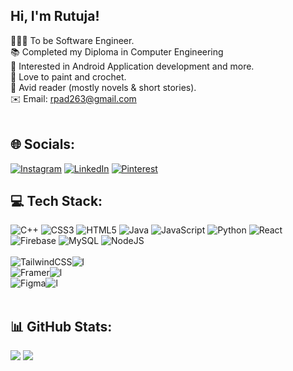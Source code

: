 ## Hi, I'm Rutuja!

👩🏻‍💻 To be Software Engineer.</br>
📚 Completed my Diploma in Computer Engineering</br>
📱 Interested in Android Application development and more.</br>
🎨 Love to paint and crochet.</br>
📖 Avid reader (mostly novels & short stories).</br>
✉️ Email: rpad263@gmail.com</br></br>

## 🌐 Socials:
[![Instagram](https://img.shields.io/badge/Instagram-E4405F?style=for-the-badge&logo=instagram&logoColor=white)](https://instagram.com/rutuja2635) [![LinkedIn](https://img.shields.io/badge/LinkedIn-0077B5?style=for-the-badge&logo=linkedin&logoColor=white)](https://www.linkedin.com/in/rutuja-padar-073b26252/) [![Pinterest](https://img.shields.io/badge/Pinterest-E60023?style=for-the-badge&logo=pinterest)](https://pinterest.com/rutuja2635) 
</br>
## 💻 Tech Stack:
![C++](https://img.shields.io/badge/c++-%2300599C.svg?style=for-the-badge&logo=c%2B%2B&logoColor=white) ![CSS3](https://img.shields.io/badge/css3-%231572B6.svg?style=for-the-badge&logo=css3&logoColor=white) ![HTML5](https://img.shields.io/badge/html5-%23E34F26.svg?style=for-the-badge&logo=html5&logoColor=white) ![Java](https://img.shields.io/badge/java-%23ED8B00.svg?style=for-the-badge&logo=openjdk&logoColor=white) ![JavaScript](https://img.shields.io/badge/javascript-%23323330.svg?style=for-the-badge&logo=javascript&logoColor=%23F7DF1E) ![Python](https://img.shields.io/badge/python-3670A0?style=for-the-badge&logo=python&logoColor=ffdd54) ![React](https://img.shields.io/badge/react-%2320232a.svg?style=for-the-badge&logo=react&logoColor=%2361DAFB) ![Firebase](https://img.shields.io/badge/firebase-a08021?style=for-the-badge&logo=firebase&logoColor=ffcd34) ![MySQL](https://img.shields.io/badge/mysql-4479A1.svg?style=for-the-badge&logo=mysql&logoColor=white) ![NodeJS](https://img.shields.io/badge/node.js-6DA55F?style=for-the-badge&logo=node.js&logoColor=white) </br></br> ![TailwindCSS](https://img.shields.io/badge/tailwindcss-%2338B2AC.svg?style=for-the-badge&logo=tailwind-css&logoColor=white)![l](https://img.shields.io/badge/Learning-808080?style=for-the-badge&logoColor=white)<br/> ![Framer](https://img.shields.io/badge/Framer-black?style=for-the-badge&logo=framer&logoColor=blue)![l](https://img.shields.io/badge/Learning-808080?style=for-the-badge&logoColor=white)<br/> ![Figma](https://img.shields.io/badge/figma-%23F24E1E.svg?style=for-the-badge&logo=figma&logoColor=white)![l](https://img.shields.io/badge/Learning-808080?style=for-the-badge&logoColor=white)
</br></br>

## 📊 GitHub Stats:


![](https://github-readme-streak-stats.herokuapp.com/?user=rutujapadar&theme=dark&hide_border=false&layout=compact)
![](https://github-readme-stats.vercel.app/api/top-langs/?username=rutujapadar&theme=dark&hide_border=false&include_all_commits=false&count_private=false&layout=compact)

<!-- Proudly created with GPRM ( https://gprm.itsvg.in ) -->
<!--
**rutujapadar/rutujapadar** is a ✨ _special_ ✨ repository because its `README.md` (this file) appears on your GitHub profile.

Here are some ideas to get you started:

- 🔭 I’m currently working on ...
- 🌱 I’m currently learning ...
- 👯 I’m looking to collaborate on ...
- 🤔 I’m looking for help with ...
- 💬 Ask me about ...
- 📫 How to reach me: ...
- 😄 Pronouns: ...
- ⚡ Fun fact: ...
-->
